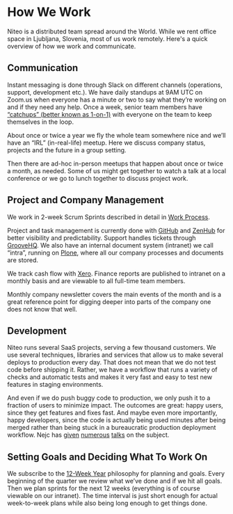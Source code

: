 # How We Work

Niteo is a distributed team spread around the World. While we rent office space in Ljubljana, Slovenia, most of us work remotely. Here's a quick overview of how we work and communicate.

## Communication

Instant messaging is done through Slack on different channels (operations, support, development etc.). We have daily standups at 9AM UTC on Zoom.us when everyone has a minute or two to say what they’re working on and if they need any help. Once a week, senior team members have [“catchups” (better known as 1-on-1)](https://github.com/niteoweb/handbook/blob/master/catchup-meetings.md) with everyone on the team to keep themselves in the loop.

About once or twice a year we fly the whole team somewhere nice and we’ll have an “IRL” (in-real-life) meetup. Here we discuss company status, projects and the future in a group setting.

Then there are ad-hoc in-person meetups that happen about once or twice a month, as needed. Some of us might get together to watch a talk at a local conference or we go to lunch together to discuss project work.

## Project and Company Management

We work in 2-week Scrum Sprints described in detail in [Work Process](https://github.com/niteoweb/handbook/blob/master/work-process.md). 

Project and task management is currently done with [GitHub](https://github.com/) and [ZenHub](https://www.zenhub.com/) for better visibility and predictability. Support handles tickets through [GrooveHQ](https://www.groovehq.com). We also have an internal document system (intranet) we call “intra”, running on [Plone](https://plone.org/), where all our company processes and documents are stored.

We track cash flow with [Xero](https://www.xero.com/). Finance reports are published to intranet on a monthly basis and are viewable to all full-time team members.

Monthly company newsletter covers the main events of the month and is a great reference point for digging deeper into parts of the company one does not know that well.

## Development

Niteo runs several SaaS projects, serving a few thousand customers. We use several techniques, libraries and services that allow us to make several deploys to production every day. That does not mean that we do not test code before shipping it. Rather, we have a workflow that runs a variety of checks and automatic tests and makes it very fast and easy to test new features in staging environments.

And even if we do push buggy code to production, we only push it to a fraction of users to minimize impact. The outcomes are great: happy users, since they get features and fixes fast. And maybe even more importantly, happy developers, since the code is actually being used minutes after being merged rather than being stuck in a bureaucratic production deployment workflow. Nejc has [given](https://vimeo.com/110423315) [numerous](https://www.youtube.com/watch?v=HsGLLGeXFOU) [talks](https://www.youtube.com/watch?v=4GZcW19c4GM) on the subject.

## Setting Goals and Deciding What To Work On

We subscribe to the [12-Week Year](https://12weekyear.com/) philosophy for planning and goals. Every beginning of the quarter we review what we’ve done and if we hit all goals. Then we plan sprints for the next 12 weeks (everything is of course viewable on our intranet). The time interval is just short enough for actual week-to-week plans while also being long enough to get things done.
